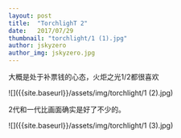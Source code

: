 ```yaml
---
layout: post
title:  "TorchlighT 2"
date:   2017/07/29
thumbnail: "torchlight/1 (1).jpg"
author: jskyzero
author_img: jskyzero.jpg
---
```


大概是处于补票钱的心态，火炬之光1/2都很喜欢


![]({{site.baseurl}}/assets/img/torchlight/1 (2).jpg)

2代和一代比画面确实是好了不少的。

![]({{site.baseurl}}/assets/img/torchlight/1 (3).jpg)
